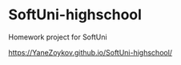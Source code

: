 # SoftUni-highschool
Homework project for SoftUni

https://YaneZoykov.github.io/SoftUni-highschool/
